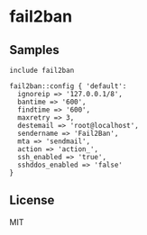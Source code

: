 fail2ban
========

Samples
-------
```
include fail2ban
```
```
fail2ban::config { 'default':
  ignoreip => '127.0.0.1/8',
  bantime => '600',
  findtime => '600',
  maxretry => 3,
  destemail => 'root@localhost',
  sendername => 'Fail2Ban',
  mta => 'sendmail',
  action => 'action_',
  ssh_enabled => 'true',
  sshddos_enabled => 'false'
}
```

License
-------
MIT
